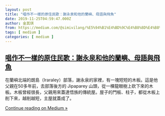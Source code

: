 ```yaml
---
layout: post
title: "唱作不一樣的原住民歌：謝永泉和他的蘭嶼、母語與飛魚"
date: 2019-11-25T04:59:47.000Z
author: 金其琪
from: https://medium.com/@simivilang/%E5%94%B1%E4%BD%9C%E4%B8%8D%E4%B8%80%E6%A8%A3%E7%9A%84%E5%8E%9F%E4%BD%8F%E6%B0%91%E6%AD%8C-%E8%AC%9D%E6%B0%B8%E6%B3%89%E5%92%8C%E4%BB%96%E7%9A%84%E8%98%AD%E5%B6%BC-%E6%AF%8D%E8%AA%9E%E8%88%87%E9%A3%9B%E9%AD%9A-5f8178f30a68?source=rss-47dceea4b71------2
tags: [ medium ]
categories: [ medium ]
---
```

<!--1574657987000-->
[唱作不一樣的原住民歌：謝永泉和他的蘭嶼、母語與飛魚](https://medium.com/@simivilang/%E5%94%B1%E4%BD%9C%E4%B8%8D%E4%B8%80%E6%A8%A3%E7%9A%84%E5%8E%9F%E4%BD%8F%E6%B0%91%E6%AD%8C-%E8%AC%9D%E6%B0%B8%E6%B3%89%E5%92%8C%E4%BB%96%E7%9A%84%E8%98%AD%E5%B6%BC-%E6%AF%8D%E8%AA%9E%E8%88%87%E9%A3%9B%E9%AD%9A-5f8178f30a68?source=rss-47dceea4b71------2)
------

<div>
<div class="medium-feed-item"><p class="medium-feed-snippet">&#x5728;&#x862D;&#x5DBC;&#x5317;&#x7AEF;&#x7684;&#x6717;&#x5CF6;&#xFF08;Iraraley&#xFF09;&#x90E8;&#x843D;&#xFF0C;&#x8B1D;&#x6C38;&#x6CC9;&#x7684;&#x5BB6;&#x88E1;&#xFF0C;&#x6709;&#x4E00;&#x584A;&#x77ED;&#x77ED;&#x7684;&#x6728;&#x677F;&#x3002;&#x9019;&#x662F;&#x4ED6;&#x7236;&#x89AA;&#x5728;50&#x591A;&#x5E74;&#x524D;&#xFF0C;&#x53BB;&#x90E8;&#x843D;&#x5F8C;&#x65B9;&#x7684; Jipaparey &#x5C71;&#x982D;&#xFF0C;&#x5F9E;&#x4E00;&#x68F5;&#x9F8D;&#x773C;&#x6A39;&#x4E0A;&#x780D;&#x4E0B;&#x4F86;&#x7684;&#x6728;&#x677F;&#x3002;&#x6728;&#x677F;&#x66FE;&#x7D93;&#x5F88;&#x9577;&#xFF0C;&#x7236;&#x89AA;&#x7528;&#x4F86;&#x84CB;&#x9054;&#x609F;&#x65CF;&#x7684;&#x50B3;&#x7D71;&#x5C4B;&#x3002;&#x5C4B;&#x5B50;&#x7684;&#x9580;&#x677F;&#x3001;&#x67F1;&#x5B50;&#xFF0C;&#x90FD;&#x5F9E;&#x6728;&#x677F;&#x4E0A;&#x524A;&#x4E0B;&#x4F86;&#xFF0C;&#x8D8A;&#x524A;&#x8D8A;&#x77ED;&#xFF0C;&#x4E3B;&#x5C4B;&#x5C31;&#x84CB;&#x6210;&#x4E86;&#x3002;</p><p class="medium-feed-link"><a href="https://medium.com/@simivilang/%E5%94%B1%E4%BD%9C%E4%B8%8D%E4%B8%80%E6%A8%A3%E7%9A%84%E5%8E%9F%E4%BD%8F%E6%B0%91%E6%AD%8C-%E8%AC%9D%E6%B0%B8%E6%B3%89%E5%92%8C%E4%BB%96%E7%9A%84%E8%98%AD%E5%B6%BC-%E6%AF%8D%E8%AA%9E%E8%88%87%E9%A3%9B%E9%AD%9A-5f8178f30a68?source=rss-47dceea4b71------2">Continue reading on Medium »</a></p></div>
</div>
